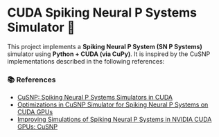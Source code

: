 # CUDA Spiking Neural P Systems Simulator 🧠

This project implements a **Spiking Neural P System (SN P Systems)** simulator using **Python + CUDA (via CuPy)**. It is inspired by the CuSNP implementations described in the following references:

### 📚 References
- [CuSNP: Spiking Neural P Systems Simulators in CUDA](https://www.romjist.ro/full-texts/paper550.pdf)
- [Optimizations in CuSNP Simulator for Spiking Neural P Systems on CUDA GPUs](https://scispace.com/pdf/optimizations-in-cusnp-simulator-for-spiking-neural-p-gswogrxb64.pdf)
- [Improving Simulations of Spiking Neural P Systems in NVIDIA CUDA GPUs: CuSNP](http://www.gcn.us.es/files/14bwmc/135_cusnp-bwmc16.pdf)